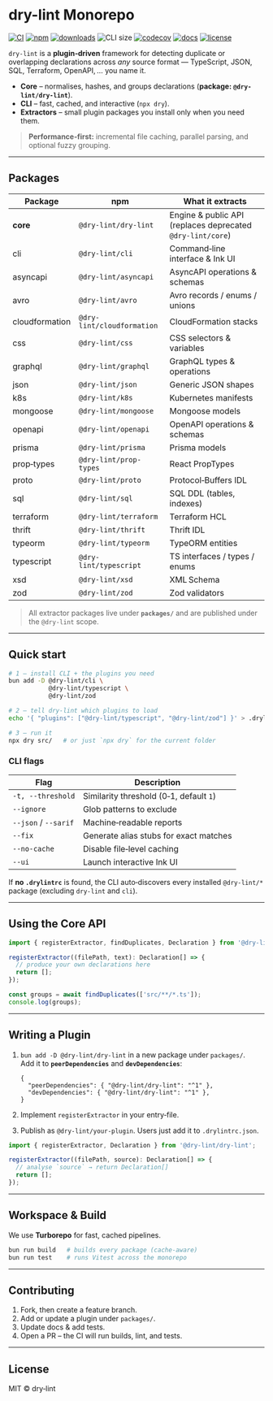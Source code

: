 # dry-lint Monorepo

[![CI](https://github.com/dry-lint/dry-lint/actions/workflows/ci.yml/badge.svg)](https://github.com/dry-lint/dry-lint/actions/workflows/ci.yml) [![npm](https://img.shields.io/npm/v/@dry-lint/cli)](https://www.npmjs.com/package/@dry-lint/cli) [![downloads](https://img.shields.io/npm/dw/@dry-lint/cli)](https://www.npmjs.com/package/@dry-lint/cli) ![CLI size](https://img.shields.io/badge/cli%20size-34.5%20kB-blue) [![codecov](https://codecov.io/gh/dry-lint/dry-lint/branch/main/graph/badge.svg)](https://codecov.io/gh/dry-lint/dry-lint) [![docs](https://img.shields.io/badge/docs-%E2%9C%93-blue)](https://dry-lint.github.io/dry-lint/) [![license](https://img.shields.io/npm/l/@dry-lint/cli)](LICENSE)

`dry-lint` is a **plugin‑driven** framework for detecting duplicate or overlapping declarations across _any_ source format — TypeScript, JSON, SQL, Terraform, OpenAPI, … you name it.

- **Core** – normalises, hashes, and groups declarations (**package: `@dry-lint/dry-lint`**).
- **CLI** – fast, cached, and interactive (`npx dry`).
- **Extractors** – small plugin packages you install only when you need them.

> **Performance‑first:** incremental file caching, parallel parsing, and optional fuzzy grouping.

---

## Packages

| Package        | npm                        | What it extracts                                           |
| -------------- | -------------------------- | ---------------------------------------------------------- |
| **core**       | `@dry-lint/dry-lint`       | Engine & public API (replaces deprecated `@dry-lint/core`) |
| cli            | `@dry-lint/cli`            | Command‑line interface & Ink UI                            |
| asyncapi       | `@dry-lint/asyncapi`       | AsyncAPI operations & schemas                              |
| avro           | `@dry-lint/avro`           | Avro records / enums / unions                              |
| cloudformation | `@dry-lint/cloudformation` | CloudFormation stacks                                      |
| css            | `@dry-lint/css`            | CSS selectors & variables                                  |
| graphql        | `@dry-lint/graphql`        | GraphQL types & operations                                 |
| json           | `@dry-lint/json`           | Generic JSON shapes                                        |
| k8s            | `@dry-lint/k8s`            | Kubernetes manifests                                       |
| mongoose       | `@dry-lint/mongoose`       | Mongoose models                                            |
| openapi        | `@dry-lint/openapi`        | OpenAPI operations & schemas                               |
| prisma         | `@dry-lint/prisma`         | Prisma models                                              |
| prop‑types     | `@dry-lint/prop-types`     | React PropTypes                                            |
| proto          | `@dry-lint/proto`          | Protocol‑Buffers IDL                                       |
| sql            | `@dry-lint/sql`            | SQL DDL (tables, indexes)                                  |
| terraform      | `@dry-lint/terraform`      | Terraform HCL                                              |
| thrift         | `@dry-lint/thrift`         | Thrift IDL                                                 |
| typeorm        | `@dry-lint/typeorm`        | TypeORM entities                                           |
| typescript     | `@dry-lint/typescript`     | TS interfaces / types / enums                              |
| xsd            | `@dry-lint/xsd`            | XML Schema                                                 |
| zod            | `@dry-lint/zod`            | Zod validators                                             |

> All extractor packages live under **`packages/`** and are published under the `@dry-lint` scope.

---

## Quick start

```bash
# 1 – install CLI + the plugins you need
bun add -D @dry-lint/cli \
           @dry-lint/typescript \
           @dry-lint/zod

# 2 – tell dry‑lint which plugins to load
echo '{ "plugins": ["@dry-lint/typescript", "@dry-lint/zod"] }' > .drylintrc.json

# 3 – run it
npx dry src/   # or just `npx dry` for the current folder
```

### CLI flags

| Flag                 | Description                             |
| -------------------- | --------------------------------------- |
| `-t, --threshold`    | Similarity threshold (0‑1, default `1`) |
| `--ignore`           | Glob patterns to exclude                |
| `--json` / `--sarif` | Machine‑readable reports                |
| `--fix`              | Generate alias stubs for exact matches  |
| `--no-cache`         | Disable file‑level caching              |
| `--ui`               | Launch interactive Ink UI               |

If **no `.drylintrc`** is found, the CLI auto‑discovers every installed `@dry-lint/*` package (excluding `dry-lint` and `cli`).

---

## Using the Core API

```ts
import { registerExtractor, findDuplicates, Declaration } from '@dry-lint/dry-lint';

registerExtractor((filePath, text): Declaration[] => {
  // produce your own declarations here
  return [];
});

const groups = await findDuplicates(['src/**/*.ts']);
console.log(groups);
```

---

## Writing a Plugin

1. `bun add -D @dry-lint/dry-lint` in a new package under `packages/`.<br> Add it to **`peerDependencies`** and **`devDependencies`**:

   ```jsonc
   {
     "peerDependencies": { "@dry-lint/dry-lint": "^1" },
     "devDependencies": { "@dry-lint/dry-lint": "^1" },
   }
   ```

2. Implement `registerExtractor` in your entry‑file.
3. Publish as `@dry-lint/your‑plugin`. Users just add it to `.drylintrc.json`.

```ts
import { registerExtractor, Declaration } from '@dry-lint/dry-lint';

registerExtractor((filePath, source): Declaration[] => {
  // analyse `source` → return Declaration[]
  return [];
});
```

---

## Workspace & Build

We use **Turborepo** for fast, cached pipelines.

```bash
bun run build   # builds every package (cache‑aware)
bun run test    # runs Vitest across the monorepo
```

---

## Contributing

1. Fork, then create a feature branch.
2. Add or update a plugin under `packages/`.
3. Update docs & add tests.
4. Open a PR – the CI will run builds, lint, and tests.

---

## License

MIT © dry‑lint
